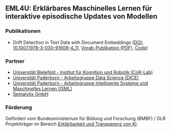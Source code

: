 ## EML4U: Erklärbares Maschinelles Lernen für interaktive episodische Updates von Modellen

### Publikationen

- Drift Detection in Text Data with Document Embeddings ([DOI: 10.1007/978-3-030-91608-4_11](https://doi.org/10.1007/978-3-030-91608-4_11), [Vorab-Publikation (PDF)](https://papers.dice-research.org/2021/IDEAL2021_DriftDetectionEmbeddings/Drift-Detection-in-Text-Data-with-Document-Embeddings-public.pdf), [Code](https://github.com/EML4U/Drift-detector-comparison))

### Partner

- [Universität Bielefeld - Institut für Kognition und Robotik (CoR-Lab)](https://www.uni-bielefeld.de/)
- [Universität Paderborn - Arbeitsgruppe Data Science (DICE)](https://dice-research.org/EML4U)
- [Universität Paderborn - Arbeitsgruppe Intelligente Systeme und Maschinelles Lernen (ISML)](https://en.cs.uni-paderborn.de/is)
- [Semalytix GmbH](https://www.semalytix.com/)

### Förderung

Gefördert vom Bundesministerium für Bildung und Forschung (BMBF) / DLR Projektträger im Bereich [Erklärbarkeit und Transparenz von KI](https://www.softwaresysteme.pt-dlr.de/de/ki-erkl-rbarkeit-und-transparenz.php).
